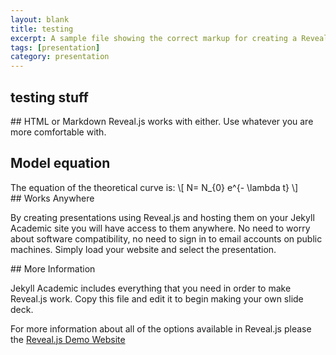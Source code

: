 ```yaml
---
layout: blank
title: testing
excerpt: A sample file showing the correct markup for creating a Reveal.js slide deck"
tags: [presentation]
category: presentation
---
```

<section data-markdown>

# testing stuff


</section>

<section data-markdown>
## HTML or Markdown
Reveal.js works with either. Use whatever you are more comfortable with.
</section>
<section>
<h2>Model equation</h2>
     The equation of the theoretical curve is:
	 \[ N= N_{0} e^{- \lambda t} \]

</section>

<section data-markdown>
## Works Anywhere

By creating presentations using Reveal.js and hosting them on your Jekyll Academic site you will have access to them anywhere. No need to worry about software compatibility, no need to sign in to email accounts on public machines. Simply load your website and select the presentation.

</section>

<section>
	<small>
   <div class="sage">
      <script type="text/x-sage">
         
         # some library objects we need
from numpy.random import binomial, seed
from numpy import zeros, arange
from matplotlib import pyplot as plt
# initial population
P0 = 80
# number of rolls per experiment
n_rolls = 50
# number of experiments
n_exp = 1
# probability that any given die will "decay" on a given roll
p = 1/6
# location to track average dice remaining for each roll number
pop_avg = zeros(n_rolls+1)
# "seed" the random number generator
# (This makes the results look different
# each time the code is run.)
seed()
# loop over experiments
for n in range(n_exp):
  # reset the dice population
  P = P0
  # roll the dice
  for k in range(1,n_rolls+1):
    # figure out how many dice decay this time
    r = binomial(P,p)
    # remove the dice
    P -= r
    # update the average
    pop_avg[k] += P
# final division to compute the averages
pop_avg /= n_exp
# we always started with P0
pop_avg[0] = P0
# compute the model predictions
model = (1.0-p)**arange(n_rolls+1.0)*P0
pl1 = list_plot(pop_avg,plotjoined=True,marker='+',legend_label='Model results',axes_labels=['roll #', '# dice'])
pl2 = list_plot(model,plotjoined=True,linestyle='--',color='red',marker='x',legend_label='Theoretical curve')
show(pl1+pl2)
      </script>
     </div>
     </small>
  </section>
<section data-markdown>
## More Information

Jekyll Academic includes everything that you need in order to make Reveal.js work. Copy this file and edit it to begin making your own slide deck.  

For more information about all of the options available in Reveal.js please the [Reveal.js Demo Website](https://lab.hakim.se/reveal-js/#/)


</section>
